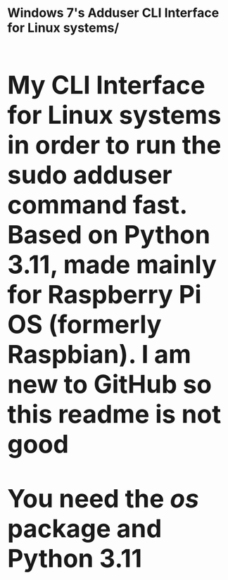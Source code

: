 **<h1>Windows 7's Adduser CLI Interface for Linux systems/<h1>**

My CLI Interface for Linux systems in order to run the sudo adduser command fast. Based on Python 3.11, made mainly for Raspberry Pi OS (formerly Raspbian).
I am new to GitHub so this readme is not good

You need the *os* package and Python 3.11
